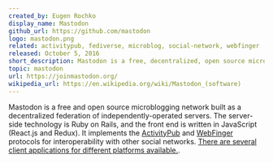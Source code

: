 ```yaml
---
created_by: Eugen Rochko
display_name: Mastodon
github_url: https://github.com/mastodon
logo: mastodon.png
related: activitypub, fediverse, microblog, social-network, webfinger
released: October 5, 2016
short_description: Mastodon is a free, decentralized, open source microblogging network.
topic: mastodon
url: https://joinmastodon.org/
wikipedia_url: https://en.wikipedia.org/wiki/Mastodon_(software)
---
```

Mastodon is a free and open source microblogging network built as a decentralized federation of independently-operated servers. The server-side technology is Ruby on Rails, and the front end is written in JavaScript (React.js and Redux). It implements the [ActivityPub](https://activitypub.rocks/) and [WebFinger](https://webfinger.net/) protocols for interoperability with other social networks. [There are several client applications for different platforms available.](https://joinmastodon.org/apps).
